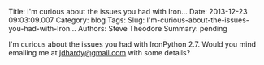Title: I&#39;m curious about the issues you had with Iron...
Date: 2013-12-23 09:03:09.007
Category: blog
Tags: 
Slug: I&#39;m-curious-about-the-issues-you-had-with-Iron...
Authors: Steve Theodore
Summary: pending

I'm curious about the issues you had with IronPython 2.7. Would you mind
emailing me at jdhardy@gmail.com with some details?


